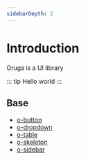 ```yaml
---
sidebarDepth: 2
---
```


# Introduction

Oruga is a UI library

::: tip
Hello world
:::

## Base

- [o-button](/components/Button.md)
- [o-dropdown](/components/Dropdown.md)
- [o-table](/components/Table.md)
- [o-skeleton](/components/Skeleton.md)
- [o-sidebar](/components/Sidebar.md)